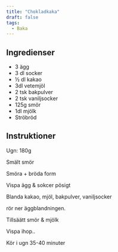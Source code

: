 ```yaml
---
title: "Chokladkaka"
draft: false
tags:
  - Baka
---
```


## Ingredienser
- 3 ägg
- 3 dl socker
- ½ dl kakao
- 3dl vetemjöl
- 2 tsk bakpulver
- 2 tsk vaniljsocker
- 125g smör
- 1dl mjölk
- Ströbröd

## Instruktioner
Ugn: 180g

Smält smör

Smöra + bröda form

Vispa ägg & sokcer pösigt

Blanda kakao, mjöl, bakpulver, vaniljsocker

rör ner äggblandningen.

Tillsäätt smör & mjölk

Vispa ihop..

Kör i ugn 35-40 minuter